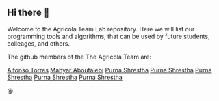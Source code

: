 ## Hi there 👋

Welcome to the Agricola Team Lab repository. Here we will list our programming tools and algorithms, that can be used by future students, colleages, and others.

The github members of the The Agricola Team are:

[Alfonso Torres](https://github.com/diviningwater)
[Mahyar Aboutalebi](https://github.com/Mahyarona)
[Purna Shrestha](https://github.com/purnasth)
[Purna Shrestha](https://github.com/purnasth)
[Purna Shrestha](https://github.com/purnasth)
[Purna Shrestha](https://github.com/purnasth)
[Purna Shrestha](https://github.com/purnasth)


@

<!--

**Here are some ideas to get you started:**

🙋‍♀️ A short introduction - what is your organization all about?
🌈 Contribution guidelines - how can the community get involved?
👩‍💻 Useful resources - where can the community find your docs? Is there anything else the community should know?
🍿 Fun facts - what does your team eat for breakfast?
🧙 Remember, you can do mighty things with the power of [Markdown](https://docs.github.com/github/writing-on-github/getting-started-with-writing-and-formatting-on-github/basic-writing-and-formatting-syntax)
-->
